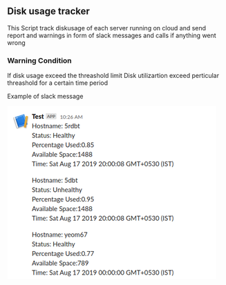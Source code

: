 ## Disk usage tracker
This Script track diskusage of each server running on cloud and send report and warnings in form of slack messages and calls if anything went wrong


### Warning Condition
If disk usage exceed the threashold limit
Disk utilizartion exceed perticular threashold for a certain time period

Example of slack message

![alt text](diskbot.png "Title")
